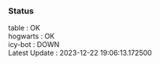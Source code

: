 ### Status


table : OK  
hogwarts : OK  
icy-bot : DOWN  
Latest Update : 2023-12-22 19:06:13.172500
